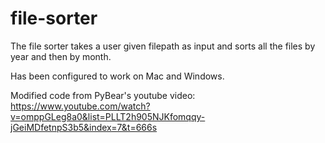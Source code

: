 # file-sorter

The file sorter takes a user given filepath as input and sorts all the files by year and then by month. 

Has been configured to work on Mac and Windows. 

Modified code from PyBear's youtube video: https://www.youtube.com/watch?v=omppGLeg8a0&list=PLLT2h905NJKfomqqy-jGeiMDfetnpS3b5&index=7&t=666s